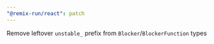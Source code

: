 ```yaml
---
"@remix-run/react": patch
---
```


Remove leftover `unstable_` prefix from `Blocker`/`BlockerFunction` types
